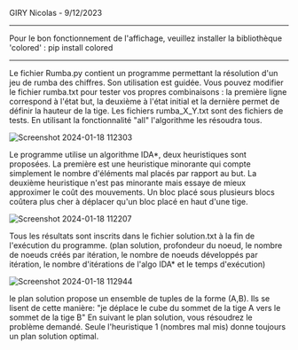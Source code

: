 GIRY Nicolas - 9/12/2023

****************************
Pour le bon fonctionnement de l'affichage, veuillez installer la bibliothèque 'colored' :
pip install colored 
****************************


Le fichier Rumba.py contient un programme permettant la résolution d'un jeu de rumba des chiffres.
Son utilisation est guidée.
Vous pouvez modifier le fichier rumba.txt pour tester vos propres combinaisons : la première ligne correspond à l'état but, la deuxième à l'état initial et la dernière permet de définir la hauteur de la tige.
Les fichiers rumba_X_Y.txt sont des fichiers de tests. En utilisant la fonctionnalité "all" l'algorithme les résoudra tous.

![Screenshot 2024-01-18 112303](https://github.com/NicolasGiry/Rumba-des-chiffres/assets/114723956/bacf9ad8-6a10-4eee-b19e-30c48fd98e17)

Le programme utilise un algorithme IDA*, deux heuristiques sont proposées. 
La première est une heuristique minorante qui compte simplement le nombre d'éléments mal placés par rapport au but.
La deuxième heuristique n'est pas minorante mais essaye de mieux approximer le coût des mouvements. Un bloc placé sous plusieurs blocs coûtera plus cher à déplacer qu'un bloc placé en haut d'une tige.

![Screenshot 2024-01-18 112207](https://github.com/NicolasGiry/Rumba-des-chiffres/assets/114723956/95a66e11-9982-46d5-a1bb-3c11eab040bd)

Tous les résultats sont inscrits dans le fichier solution.txt à la fin de l'exécution du programme.
(plan solution, profondeur du noeud, le nombre de noeuds créés par itération, le nombre de noeuds développés par itération, le nombre d'itérations de l'algo IDA* et le temps d'exécution) 

![Screenshot 2024-01-18 112944](https://github.com/NicolasGiry/Rumba-des-chiffres/assets/114723956/5b773dc8-15e2-4ffd-ad41-15b5734333ac)

le plan solution propose un ensemble de tuples de la forme (A,B). 
Ils se lisent de cette manière: "je déplace le cube du sommet de la tige A vers le sommet de la tige B"
En suivant le plan solution, vous résoudrez le problème demandé.
Seule l'heuristique 1 (nombres mal mis) donne toujours un plan solution optimal.

